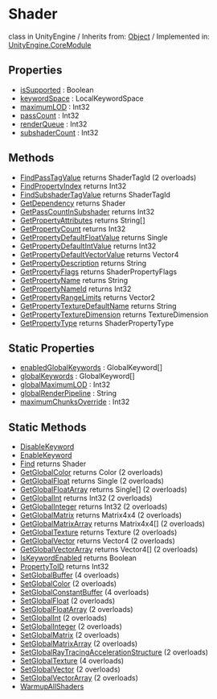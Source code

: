 # Shader
class in UnityEngine
 / Inherits from: <a href="https://docs.unity3d.com/6000.1/Documentation/ScriptReference/Object.html">Object</a> / Implemented in: <a href="https://docs.unity3d.com/6000.1/Documentation/ScriptReference/UnityEngine.CoreModule.html">UnityEngine.CoreModule</a>

## Properties
- <a href="https://docs.unity3d.com/6000.1/Documentation/ScriptReference/Shader-isSupported.html">isSupported</a> : Boolean
- <a href="https://docs.unity3d.com/6000.1/Documentation/ScriptReference/Shader-keywordSpace.html">keywordSpace</a> : LocalKeywordSpace
- <a href="https://docs.unity3d.com/6000.1/Documentation/ScriptReference/Shader-maximumLOD.html">maximumLOD</a> : Int32
- <a href="https://docs.unity3d.com/6000.1/Documentation/ScriptReference/Shader-passCount.html">passCount</a> : Int32
- <a href="https://docs.unity3d.com/6000.1/Documentation/ScriptReference/Shader-renderQueue.html">renderQueue</a> : Int32
- <a href="https://docs.unity3d.com/6000.1/Documentation/ScriptReference/Shader-subshaderCount.html">subshaderCount</a> : Int32

## Methods
- <a href="https://docs.unity3d.com/6000.1/Documentation/ScriptReference/Shader.FindPassTagValue.html">FindPassTagValue</a> returns ShaderTagId (2 overloads)
- <a href="https://docs.unity3d.com/6000.1/Documentation/ScriptReference/Shader.FindPropertyIndex.html">FindPropertyIndex</a> returns Int32
- <a href="https://docs.unity3d.com/6000.1/Documentation/ScriptReference/Shader.FindSubshaderTagValue.html">FindSubshaderTagValue</a> returns ShaderTagId
- <a href="https://docs.unity3d.com/6000.1/Documentation/ScriptReference/Shader.GetDependency.html">GetDependency</a> returns Shader
- <a href="https://docs.unity3d.com/6000.1/Documentation/ScriptReference/Shader.GetPassCountInSubshader.html">GetPassCountInSubshader</a> returns Int32
- <a href="https://docs.unity3d.com/6000.1/Documentation/ScriptReference/Shader.GetPropertyAttributes.html">GetPropertyAttributes</a> returns String[]
- <a href="https://docs.unity3d.com/6000.1/Documentation/ScriptReference/Shader.GetPropertyCount.html">GetPropertyCount</a> returns Int32
- <a href="https://docs.unity3d.com/6000.1/Documentation/ScriptReference/Shader.GetPropertyDefaultFloatValue.html">GetPropertyDefaultFloatValue</a> returns Single
- <a href="https://docs.unity3d.com/6000.1/Documentation/ScriptReference/Shader.GetPropertyDefaultIntValue.html">GetPropertyDefaultIntValue</a> returns Int32
- <a href="https://docs.unity3d.com/6000.1/Documentation/ScriptReference/Shader.GetPropertyDefaultVectorValue.html">GetPropertyDefaultVectorValue</a> returns Vector4
- <a href="https://docs.unity3d.com/6000.1/Documentation/ScriptReference/Shader.GetPropertyDescription.html">GetPropertyDescription</a> returns String
- <a href="https://docs.unity3d.com/6000.1/Documentation/ScriptReference/Shader.GetPropertyFlags.html">GetPropertyFlags</a> returns ShaderPropertyFlags
- <a href="https://docs.unity3d.com/6000.1/Documentation/ScriptReference/Shader.GetPropertyName.html">GetPropertyName</a> returns String
- <a href="https://docs.unity3d.com/6000.1/Documentation/ScriptReference/Shader.GetPropertyNameId.html">GetPropertyNameId</a> returns Int32
- <a href="https://docs.unity3d.com/6000.1/Documentation/ScriptReference/Shader.GetPropertyRangeLimits.html">GetPropertyRangeLimits</a> returns Vector2
- <a href="https://docs.unity3d.com/6000.1/Documentation/ScriptReference/Shader.GetPropertyTextureDefaultName.html">GetPropertyTextureDefaultName</a> returns String
- <a href="https://docs.unity3d.com/6000.1/Documentation/ScriptReference/Shader.GetPropertyTextureDimension.html">GetPropertyTextureDimension</a> returns TextureDimension
- <a href="https://docs.unity3d.com/6000.1/Documentation/ScriptReference/Shader.GetPropertyType.html">GetPropertyType</a> returns ShaderPropertyType

## Static Properties
- <a href="https://docs.unity3d.com/6000.1/Documentation/ScriptReference/Shader-enabledGlobalKeywords.html">enabledGlobalKeywords</a> : GlobalKeyword[]
- <a href="https://docs.unity3d.com/6000.1/Documentation/ScriptReference/Shader-globalKeywords.html">globalKeywords</a> : GlobalKeyword[]
- <a href="https://docs.unity3d.com/6000.1/Documentation/ScriptReference/Shader-globalMaximumLOD.html">globalMaximumLOD</a> : Int32
- <a href="https://docs.unity3d.com/6000.1/Documentation/ScriptReference/Shader-globalRenderPipeline.html">globalRenderPipeline</a> : String
- <a href="https://docs.unity3d.com/6000.1/Documentation/ScriptReference/Shader-maximumChunksOverride.html">maximumChunksOverride</a> : Int32

## Static Methods
- <a href="https://docs.unity3d.com/6000.1/Documentation/ScriptReference/Shader.DisableKeyword.html">DisableKeyword</a>
- <a href="https://docs.unity3d.com/6000.1/Documentation/ScriptReference/Shader.EnableKeyword.html">EnableKeyword</a>
- <a href="https://docs.unity3d.com/6000.1/Documentation/ScriptReference/Shader.Find.html">Find</a> returns Shader
- <a href="https://docs.unity3d.com/6000.1/Documentation/ScriptReference/Shader.GetGlobalColor.html">GetGlobalColor</a> returns Color (2 overloads)
- <a href="https://docs.unity3d.com/6000.1/Documentation/ScriptReference/Shader.GetGlobalFloat.html">GetGlobalFloat</a> returns Single (2 overloads)
- <a href="https://docs.unity3d.com/6000.1/Documentation/ScriptReference/Shader.GetGlobalFloatArray.html">GetGlobalFloatArray</a> returns Single[] (2 overloads)
- <a href="https://docs.unity3d.com/6000.1/Documentation/ScriptReference/Shader.GetGlobalInt.html">GetGlobalInt</a> returns Int32 (2 overloads)
- <a href="https://docs.unity3d.com/6000.1/Documentation/ScriptReference/Shader.GetGlobalInteger.html">GetGlobalInteger</a> returns Int32 (2 overloads)
- <a href="https://docs.unity3d.com/6000.1/Documentation/ScriptReference/Shader.GetGlobalMatrix.html">GetGlobalMatrix</a> returns Matrix4x4 (2 overloads)
- <a href="https://docs.unity3d.com/6000.1/Documentation/ScriptReference/Shader.GetGlobalMatrixArray.html">GetGlobalMatrixArray</a> returns Matrix4x4[] (2 overloads)
- <a href="https://docs.unity3d.com/6000.1/Documentation/ScriptReference/Shader.GetGlobalTexture.html">GetGlobalTexture</a> returns Texture (2 overloads)
- <a href="https://docs.unity3d.com/6000.1/Documentation/ScriptReference/Shader.GetGlobalVector.html">GetGlobalVector</a> returns Vector4 (2 overloads)
- <a href="https://docs.unity3d.com/6000.1/Documentation/ScriptReference/Shader.GetGlobalVectorArray.html">GetGlobalVectorArray</a> returns Vector4[] (2 overloads)
- <a href="https://docs.unity3d.com/6000.1/Documentation/ScriptReference/Shader.IsKeywordEnabled.html">IsKeywordEnabled</a> returns Boolean
- <a href="https://docs.unity3d.com/6000.1/Documentation/ScriptReference/Shader.PropertyToID.html">PropertyToID</a> returns Int32
- <a href="https://docs.unity3d.com/6000.1/Documentation/ScriptReference/Shader.SetGlobalBuffer.html">SetGlobalBuffer</a> (4 overloads)
- <a href="https://docs.unity3d.com/6000.1/Documentation/ScriptReference/Shader.SetGlobalColor.html">SetGlobalColor</a> (2 overloads)
- <a href="https://docs.unity3d.com/6000.1/Documentation/ScriptReference/Shader.SetGlobalConstantBuffer.html">SetGlobalConstantBuffer</a> (4 overloads)
- <a href="https://docs.unity3d.com/6000.1/Documentation/ScriptReference/Shader.SetGlobalFloat.html">SetGlobalFloat</a> (2 overloads)
- <a href="https://docs.unity3d.com/6000.1/Documentation/ScriptReference/Shader.SetGlobalFloatArray.html">SetGlobalFloatArray</a> (2 overloads)
- <a href="https://docs.unity3d.com/6000.1/Documentation/ScriptReference/Shader.SetGlobalInt.html">SetGlobalInt</a> (2 overloads)
- <a href="https://docs.unity3d.com/6000.1/Documentation/ScriptReference/Shader.SetGlobalInteger.html">SetGlobalInteger</a> (2 overloads)
- <a href="https://docs.unity3d.com/6000.1/Documentation/ScriptReference/Shader.SetGlobalMatrix.html">SetGlobalMatrix</a> (2 overloads)
- <a href="https://docs.unity3d.com/6000.1/Documentation/ScriptReference/Shader.SetGlobalMatrixArray.html">SetGlobalMatrixArray</a> (2 overloads)
- <a href="https://docs.unity3d.com/6000.1/Documentation/ScriptReference/Shader.SetGlobalRayTracingAccelerationStructure.html">SetGlobalRayTracingAccelerationStructure</a> (2 overloads)
- <a href="https://docs.unity3d.com/6000.1/Documentation/ScriptReference/Shader.SetGlobalTexture.html">SetGlobalTexture</a> (4 overloads)
- <a href="https://docs.unity3d.com/6000.1/Documentation/ScriptReference/Shader.SetGlobalVector.html">SetGlobalVector</a> (2 overloads)
- <a href="https://docs.unity3d.com/6000.1/Documentation/ScriptReference/Shader.SetGlobalVectorArray.html">SetGlobalVectorArray</a> (2 overloads)
- <a href="https://docs.unity3d.com/6000.1/Documentation/ScriptReference/Shader.WarmupAllShaders.html">WarmupAllShaders</a>
